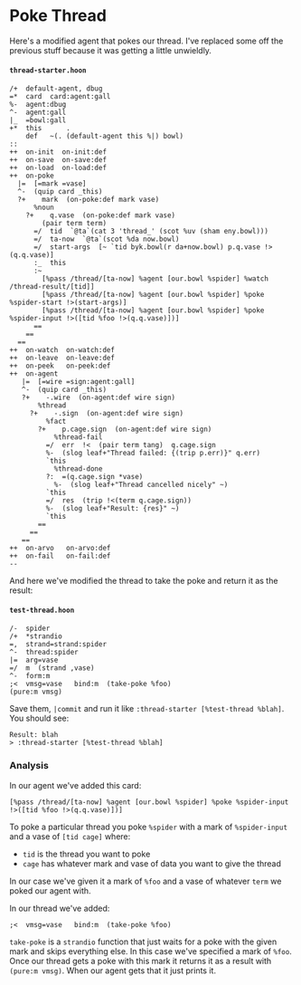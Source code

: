 # Poke Thread

Here's a modified agent that pokes our thread. I've replaced some off the previous stuff because it was getting a little unwieldly.

#### `thread-starter.hoon`

```hoon
/+  default-agent, dbug
=*  card  card:agent:gall
%-  agent:dbug
^-  agent:gall
|_  =bowl:gall
+*  this      .
    def   ~(. (default-agent this %|) bowl)
::
++  on-init  on-init:def
++  on-save  on-save:def
++  on-load  on-load:def
++  on-poke
  |=  [=mark =vase]
  ^-  (quip card _this)
  ?+    mark  (on-poke:def mark vase)
      %noun
    ?+    q.vase  (on-poke:def mark vase)
        (pair term term)
      =/  tid  `@ta`(cat 3 'thread_' (scot %uv (sham eny.bowl)))
      =/  ta-now  `@ta`(scot %da now.bowl)
      =/  start-args  [~ `tid byk.bowl(r da+now.bowl) p.q.vase !>(q.q.vase)]
      :_  this
      :~
        [%pass /thread/[ta-now] %agent [our.bowl %spider] %watch /thread-result/[tid]]
        [%pass /thread/[ta-now] %agent [our.bowl %spider] %poke %spider-start !>(start-args)]
        [%pass /thread/[ta-now] %agent [our.bowl %spider] %poke %spider-input !>([tid %foo !>(q.q.vase)])]
      ==
    ==
  ==
++  on-watch  on-watch:def
++  on-leave  on-leave:def
++  on-peek   on-peek:def
++  on-agent
   |=  [=wire =sign:agent:gall]
   ^-  (quip card _this)
   ?+    -.wire  (on-agent:def wire sign)
       %thread
     ?+    -.sign  (on-agent:def wire sign)
         %fact
       ?+    p.cage.sign  (on-agent:def wire sign)
           %thread-fail
         =/  err  !<  (pair term tang)  q.cage.sign
         %-  (slog leaf+"Thread failed: {(trip p.err)}" q.err)
         `this
           %thread-done
         ?:  =(q.cage.sign *vase)
           %-  (slog leaf+"Thread cancelled nicely" ~)
         `this
         =/  res  (trip !<(term q.cage.sign))
         %-  (slog leaf+"Result: {res}" ~)
         `this
       ==
     ==
   ==
++  on-arvo   on-arvo:def
++  on-fail   on-fail:def
--
```

And here we've modified the thread to take the poke and return it as the result:

#### `test-thread.hoon`

```hoon
/-  spider
/+  *strandio
=,  strand=strand:spider
^-  thread:spider
|=  arg=vase
=/  m  (strand ,vase)
^-  form:m
;<  vmsg=vase   bind:m  (take-poke %foo)
(pure:m vmsg)
```

Save them, `|commit` and run it like `:thread-starter [%test-thread %blah]`. You should see:

```
Result: blah
> :thread-starter [%test-thread %blah]
```

### Analysis

In our agent we've added this card:

```hoon
[%pass /thread/[ta-now] %agent [our.bowl %spider] %poke %spider-input !>([tid %foo !>(q.q.vase)])]
```

To poke a particular thread you poke `%spider` with a mark of `%spider-input` and a vase of `[tid cage]` where:

- `tid` is the thread you want to poke
- `cage` has whatever mark and vase of data you want to give the thread

In our case we've given it a mark of `%foo` and a vase of whatever `term` we poked our agent with.

In our thread we've added:

```hoon
;<  vmsg=vase   bind:m  (take-poke %foo)
```

`take-poke` is a `strandio` function that just waits for a poke with the given mark and skips everything else. In this case we've specified a mark of `%foo`. Once our thread gets a poke with this mark it returns it as a result with `(pure:m vmsg)`. When our agent gets that it just prints it.
